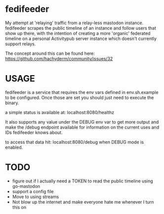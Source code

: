 # fedifeeder
My attempt at 'relaying' traffic from a relay-less mastodon instance. fedifeeder scrapes the public timeline of an instance and follow users that show up there, with the intention of creating a more 'organic' federated timeline on a personal Activitypub server instance which doesn't currently support relays.

The concept around this can be found here: https://github.com/hachyderm/community/issues/32

# USAGE
fedifeeder is a service that requires the env vars defined in env.sh.example to be configured. Once those are set you should just need to execute the binary.

a simple status is available at: localhost:8080/healthz

It also supports any value under the DEBUG env var to get more output and make the /debug endpoint available for information on the current uses and IDs fedifeeder knows about.

to access that data hit: localhost:8080/debug when DEBUG mode is enabled.

# TODO
* figure out if I actually need a TOKEN to read the public timeline using go-mastodon
* support a config file
* Move to using streams
* Not blow up the internet and make everyone hate me whenever I turn this on
